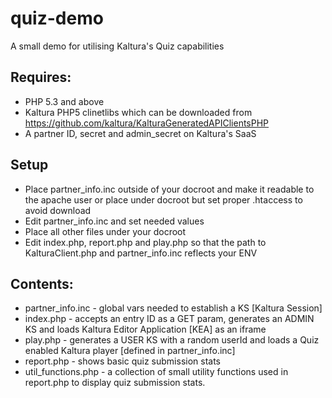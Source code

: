 # quiz-demo
A small demo for utilising Kaltura's Quiz capabilities

## Requires:
* PHP 5.3 and above
* Kaltura PHP5 clinetlibs which can be downloaded from https://github.com/kaltura/KalturaGeneratedAPIClientsPHP
* A partner ID, secret and admin_secret on Kaltura's SaaS

## Setup
* Place partner_info.inc outside of your docroot and make it readable to the apache user or place under docroot but set proper .htaccess to avoid download
* Edit partner_info.inc and set needed values
* Place all other files under your docroot
* Edit index.php, report.php and play.php so that the path to KalturaClient.php and partner_info.inc reflects your ENV

## Contents:
* partner_info.inc - global vars needed to establish a KS [Kaltura Session]
* index.php - accepts an entry ID as a GET param, generates an ADMIN KS and loads Kaltura Editor Application [KEA] as an iframe 
* play.php - generates a USER KS with a random userId and loads a Quiz enabled Kaltura player [defined in partner_info.inc]
* report.php - shows basic quiz submission stats
* util_functions.php - a collection of small utility functions used in report.php to display quiz submission stats.

